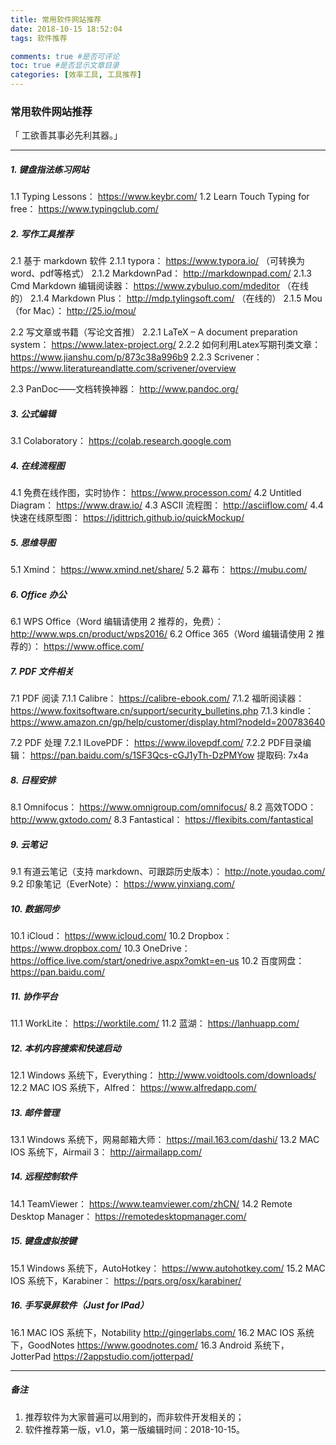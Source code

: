 ```yaml
---
title: 常用软件网站推荐
date: 2018-10-15 18:52:04
tags: 软件推荐

comments: true #是否可评论
toc: true #是否显示文章目录
categories: [效率工具, 工具推荐]
---
```


### 常用软件网站推荐

>
「 工欲善其事必先利其器。」
>

---
##### 1. 键盘指法练习网站
>
 1.1 Typing Lessons： https://www.keybr.com/
 1.2 Learn Touch Typing for free： https://www.typingclub.com/
>

##### 2. 写作工具推荐
>
2.1 基于 markdown 软件
    2.1.1 typora： https://www.typora.io/ （可转换为 word、pdf等格式）
    2.1.2 MarkdownPad： http://markdownpad.com/
    2.1.3 Cmd Markdown 编辑阅读器： https://www.zybuluo.com/mdeditor （在线的）
    2.1.4 Markdown Plus： http://mdp.tylingsoft.com/ （在线的）
    2.1.5 Mou（for Mac）： http://25.io/mou/

2.2 写文章或书籍（写论文首推）
    2.2.1 LaTeX – A document preparation system： https://www.latex-project.org/
    2.2.2 如何利用Latex写期刊类文章： https://www.jianshu.com/p/873c38a996b9
    2.2.3 Scrivener： https://www.literatureandlatte.com/scrivener/overview

2.3 PanDoc——文档转换神器： http://www.pandoc.org/
>
##### 3. 公式编辑
>
3.1 Colaboratory： https://colab.research.google.com
>

##### 4. 在线流程图
>
4.1 免费在线作图，实时协作： https://www.processon.com/
4.2 Untitled Diagram： https://www.draw.io/
4.3 ASCII 流程图： http://asciiflow.com/
4.4 快速在线原型图： https://jdittrich.github.io/quickMockup/
>

##### 5. 思维导图
>
5.1 Xmind： https://www.xmind.net/share/
5.2 幕布： https://mubu.com/
>

##### 6. Office 办公
>
6.1 WPS Office（Word 编辑请使用 2 推荐的，免费）： http://www.wps.cn/product/wps2016/
6.2 Office 365（Word 编辑请使用 2 推荐的）： https://www.office.com/
>
##### 7. PDF 文件相关
>
7.1 PDF 阅读
    7.1.1 Calibre： https://calibre-ebook.com/
    7.1.2 福昕阅读器： https://www.foxitsoftware.cn/support/security_bulletins.php
    7.1.3 kindle： https://www.amazon.cn/gp/help/customer/display.html?nodeId=200783640

7.2 PDF 处理
    7.2.1 ILovePDF： https://www.ilovepdf.com/
    7.2.2 PDF目录编辑： https://pan.baidu.com/s/1SF3Qcs-cGJ1yTh-DzPMYow 提取码: 7x4a
>


##### 8. 日程安排
>
8.1 Omnifocus： https://www.omnigroup.com/omnifocus/
8.2 高效TODO： http://www.gxtodo.com/
8.3 Fantastical： https://flexibits.com/fantastical
>

##### 9. 云笔记
>
9.1 有道云笔记（支持 markdown、可跟踪历史版本）： http://note.youdao.com/
9.2 印象笔记（EverNote）： https://www.yinxiang.com/
>

##### 10. 数据同步
>
10.1 iCloud： https://www.icloud.com/
10.2 Dropbox： https://www.dropbox.com/
10.3 OneDrive： https://office.live.com/start/onedrive.aspx?omkt=en-us
10.2 百度网盘： https://pan.baidu.com/
>

##### 11. 协作平台
>
11.1 WorkLite： https://worktile.com/
11.2 蓝湖： https://lanhuapp.com/
>

##### 12. 本机内容搜索和快速启动
>
12.1 Windows 系统下，Everything： http://www.voidtools.com/downloads/
12.2 MAC IOS 系统下，Alfred： https://www.alfredapp.com/
>

##### 13. 邮件管理
>
13.1 Windows 系统下，网易邮箱大师： https://mail.163.com/dashi/
13.2 MAC IOS 系统下，Airmail 3： http://airmailapp.com/
>
##### 14. 远程控制软件
>
14.1 TeamViewer： https://www.teamviewer.com/zhCN/
14.2 Remote Desktop Manager： https://remotedesktopmanager.com/
>

##### 15. 键盘虚拟按键
>
15.1 Windows 系统下，AutoHotkey： https://www.autohotkey.com/
15.2 MAC IOS 系统下，Karabiner： https://pqrs.org/osx/karabiner/
>

##### 16. 手写录屏软件（Just for IPad）
>
16.1 MAC IOS 系统下，Notability http://gingerlabs.com/
16.2 MAC IOS 系统下，GoodNotes  https://www.goodnotes.com/
16.3 Android 系统下，JotterPad https://2appstudio.com/jotterpad/
>

---

##### 备注
>
1. 推荐软件为大家普遍可以用到的，而非软件开发相关的；
2. 软件推荐第一版，v1.0，第一版编辑时间：2018-10-15。
>
